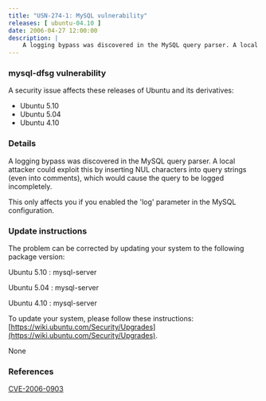 ```yaml
---
title: "USN-274-1: MySQL vulnerability"
releases: [ ubuntu-04.10 ]
date: 2006-04-27 12:00:00
description: |
    A logging bypass was discovered in the MySQL query parser. A local attacker could exploit this by inserting NUL characters into query strings (even into comments), which would cause the query to be logged incompletely.
--- 
```

 
### mysql-dfsg vulnerability

A security issue affects these releases of Ubuntu and its derivatives:

* Ubuntu 5.10
* Ubuntu 5.04
* Ubuntu 4.10

### Details

A logging bypass was discovered in the MySQL query parser. A local attacker could exploit this by inserting NUL characters into query strings (even into comments), which would cause the query to be logged incompletely.

This only affects you if you enabled the &#39;log&#39; parameter in the MySQL configuration.

### Update instructions

The problem can be corrected by updating your system to the following package version:

Ubuntu 5.10
 : mysql-server 

Ubuntu 5.04
 : mysql-server 

Ubuntu 4.10
 : mysql-server 

To update your system, please follow these instructions: [https://wiki.ubuntu.com/Security/Upgrades](https://wiki.ubuntu.com/Security/Upgrades).

None

### References

 [CVE-2006-0903](http://people.ubuntu.com/~ubuntu-security/cve/CVE-2006-0903)
 
